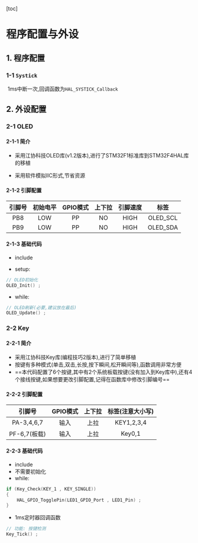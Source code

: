 [toc]

# 程序配置与外设

## 1. 程序配置

### 1-1 `Systick`

​	1ms中断一次,回调函数为`HAL_SYSTICK_Callback`



## 2. 外设配置

### 2-1 OLED

#### 2-1-1 简介

* 采用江协科技OLED库(v1.2版本),进行了STM32F1标准库到STM32F4HAL库的移植

* 采用软件模拟IIC形式,节省资源

#### 2-1-2 引脚配置

| 引脚号 | 初始电平 | GPIO模式 | 上下拉 | 引脚速度 |   标签   |
| :----: | :------: | :------: | :----: | :------: | :------: |
|  PB8   |   LOW    |    PP    |   NO   |   HIGH   | OLED_SCL |
|  PB9   |   LOW    |    PP    |   NO   |   HIGH   | OLED_SDA |

#### 2-1-3 基础代码

* include

* setup:

```c
// OLED初始化
OLED_Init() ;
```

* while:

```c
// OLED刷新(必要,建议放在最后)
OLED_Update() ;
```



### 2-2 Key

#### 2-2-1 简介

* 采用江协科技Key库(编程技巧2版本),进行了简单移植
* 按键有多种模式(单击,双击,长按,按下瞬间,松开瞬间等),函数调用非常方便
* ==本代码配置了6个按键,其中有2个系统板载按键(没有加入到Key库中),还有4个接线按键,如果想要更改引脚配置,记得在函数库中修改引脚编号==

#### 2-2-2 引脚配置

|    引脚号    | GPIO模式 | 上下拉 | 标签(注意大小写) |
| :----------: | :------: | :----: | :--------------: |
|  PA-3,4,6,7  |   输入   |  上拉  |    KEY1,2,3,4    |
| PF-6,7(板载) |   输入   |  上拉  |      Key0,1      |

#### 2-2-3 基础代码

* include
* 不需要初始化
* while:

```c
if (Key_Check(KEY_1 , KEY_SINGLE))
{
    HAL_GPIO_TogglePin(LED1_GPIO_Port , LED1_Pin) ;
}
```

* 1ms定时器回调函数

```c
// 功能: 按键检测
Key_Tick() ;
```


